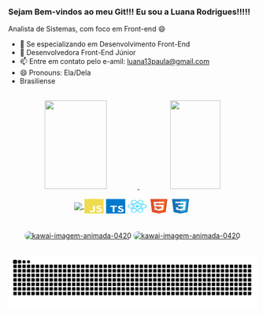 ### Sejam Bem-vindos ao meu Git!!! Eu sou a Luana Rodrigues!!!!! 
Analista de Sistemas, com foco em Front-end 😄

- 🔭 Se especializando em Desenvolvimento Front-End
- 🌱 Desenvolvedora Front-End Júnior
- 📫 Entre em contato pelo e-amil: luana13paula@gmail.com
- 😄 Pronouns: Ela/Dela
- Brasiliense
    <br/>
    <br/>

<div align="center">
  <a href="https://github.com/Luana2002">
  <img height="180em" width="50%" src="https://github-readme-stats.vercel.app/api?username=anuraghazra&show_icons=true&theme=cobalt&include_all_commits=true&count_private=true"/>
  <img height="180em" width="45%" src="https://github-readme-stats.vercel.app/api/top-langs/?username=Luana2002&layout=compact&theme=cobalt&langs_count=7"/>
</div>
    <br/>
      
<div align="center" style="display: inline_block">
  <a href="https://www.linkedin.com/in/luana-rodrigues-de-paula/" target="_blank">
    <img align="center" src="https://img.shields.io/badge/-LinkedIn-%230077B5?style=for-the-badge&logo=linkedin&logoColor=white" target="_blank">
  </a>
    <img align="center" alt="lu-Js" height="30" width="40" src="https://raw.githubusercontent.com/devicons/devicon/master/icons/javascript/javascript-plain.svg">
    <img align="center" alt="lu-Ts" height="30" width="40" src="https://raw.githubusercontent.com/devicons/devicon/master/icons/typescript/typescript-plain.svg">
    <img align="center" alt="lu-React" height="30" width="40" src="https://raw.githubusercontent.com/devicons/devicon/master/icons/react/react-original.svg">
    <img align="center" alt="lu-HTML" height="30" width="40" src="https://raw.githubusercontent.com/devicons/devicon/master/icons/html5/html5-original.svg">
    <img align="center" alt="lu-CSS" height="30" width="40" src="https://raw.githubusercontent.com/devicons/devicon/master/icons/css3/css3-original.svg">
</div> 
    <br/>
    <br/>

  <div align="center">
  <a href="https://www.imagensanimadas.com/cat-kawaii-544.htm">
    <img align="center" src="https://www.icegif.com/wp-content/uploads/icegif-2013.gif?width=676&height=600" height="100" style="border-radius:50px" alt="kawai-imagem-animada-0420"/></a>
  <a href="https://www.imagensanimadas.com/cat-kawaii-544.htm">
    <img align="center" src="https://www.imagensanimadas.com/data/media/544/kawai-imagem-animada-0420.gif?width=676&height=676" height="100" style="border-radius:50px" alt="kawai-imagem-animada-0420"/></a>
  </div>
  <br/>

![Snake animation](https://github.com/Luana2002/Luana2002/blob/output/github-contribution-grid-snake.svg)

